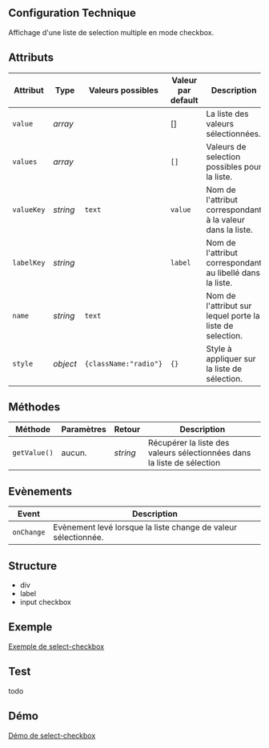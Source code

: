 ## Configuration Technique
Affichage d'une liste de selection multiple en mode checkbox.

## Attributs
<table>
	<thead>
        <tr>
            <th>Attribut</th>
            <th>Type</th>
            <th>Valeurs possibles</th>
            <th>Valeur par default</th>
            <th>Description</th>
        </tr>
    </thead>
    <tbody>
        <tr>
            <td><code>value</code></td>
            <td><i>array</i></td>
            <td></td>
            <td>[]</td>
            <td>La liste des valeurs sélectionnées.</td>
        </tr>
        <tr>
            <td><code>values</code></td>
            <td><i>array</i></td>
            <td></td>
            <td><code>[]</code></td>
            <td>Valeurs de selection possibles pour la liste.</td>
        </tr>
        <tr>
            <td><code>valueKey</code></td>
            <td><i>string</i></td>
            <td><code>text</code></td>
            <td><code>value</code></td>
            <td>Nom de l'attribut correspondant à la valeur dans la liste.</td>
        </tr>
        <tr>
            <td><code>labelKey</code></td>
            <td><i>string</i></td>
            <td></td>
            <td><code>label</code></td>
            <td>Nom de l'attribut correspondant au libellé dans la liste.</td>
        </tr>
         <tr>
            <td><code>name</code></td>
            <td><i>string</i></td>
            <td><code>text</code></td>
            <td></td>
            <td>Nom de l'attribut sur lequel porte la liste de selection.</td>
        </tr>
         <tr>
            <td><code>style</code></td>
            <td><i>object</i></td>
            <td><code>{className:"radio"}</code></td>
            <td><code>{}</code></td>
            <td>Style à appliquer sur la liste de sélection.</td>
        </tr>
   </tbody>
</table>

## Méthodes
<table>
	<thead>
		<tr>
          <th>Méthode</th>
          <th>Paramètres</th>
          <th>Retour</th>
          <th>Description</th>
      </tr>
    </thead>
    <tbody>
      <tr>
          <td><code>getValue()</code></td>
          <td>aucun.</td>
          <td><i>string</i></td>
          <td>Récupérer la liste des valeurs sélectionnées dans la liste de sélection</td>
      </tr>
   </tbody>
</table>

## Evènements
<table>
	<thead>
		<tr>
          <th>Event</th>
          <th>Description</th>
      </tr>
    </thead>
    <tbody>
      <tr>
          <td><code>onChange</code></td>
          <td>Evènement levé lorsque la liste change de valeur sélectionnée.</td>
      </tr>
   </tbody>
</table>

## Structure
- div
- label
- input checkbox

## Exemple
[Exemple de select-checkbox](https://github.com/KleeGroup/focus-components/blob/master/common/select/checkbox/example/index.html)
## Test
todo
## Démo
[Démo de select-checkbox](http://kleegroup.github.io/focus-components/common/select/checkbox/example/)

